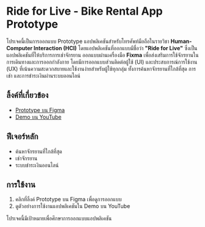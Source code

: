 # Ride for Live - Bike Rental App Prototype

โปรเจคนี้เป็นการออกแบบ Prototype แอปพลิเคชันสำหรับโทรศัพท์มือถือในรายวิชา **Human-Computer Interaction (HCI)** โดยแอปพลิเคชันที่ออกแบบมีชื่อว่า **"Ride for Live"** ซึ่งเป็นแอปพลิเคชันที่ให้บริการการเช่าจักรยาน ออกแบบผ่านเครื่องมือ **Fixma** เพื่อส่งเสริมการใช้จักรยานในการเดินทางและการออกกำลังกาย โดยมีการออกแบบส่วนติดต่อผู้ใช้ (UI) และประสบการณ์การใช้งาน (UX) ที่เน้นความสะดวกสบายและใช้งานง่ายสำหรับผู้ใช้ทุกกลุ่ม ทั้งการค้นหาจักรยานที่ใกล้ที่สุด การเช่า และการชำระเงินผ่านระบบออนไลน์

## ลิ้งค์ที่เกี่ยวข้อง

- [Prototype บน Figma](https://www.figma.com/proto/2YeJaTcRKmuXJFycvJCTTp/mockup-%3E%3C?node-id=251-2516&p=f&t=3oQLvdKjmH2irtcp-1&scaling=scale-down&content-scaling=fixed&page-id=0%3A1&starting-point-node-id=251%3A2516&show-proto-sidebar=1)
- [Demo บน YouTube](https://youtu.be/RVeQs3Bf_es?si=tUGNHpwZokxPcRqd)
  
## ฟีเจอร์หลัก
- ค้นหาจักรยานที่ใกล้ที่สุด
- เช่าจักรยาน
- ระบบชำระเงินออนไลน์

## การใช้งาน
1. คลิกที่ลิ้งค์ Prototype บน Figma เพื่อดูการออกแบบ
2. ดูตัวอย่างการใช้งานแอปพลิเคชันใน Demo บน YouTube

โปรเจคนี้มีเป้าหมายเพื่อศึกษาการออกแบบแอปพลิเคชัน
